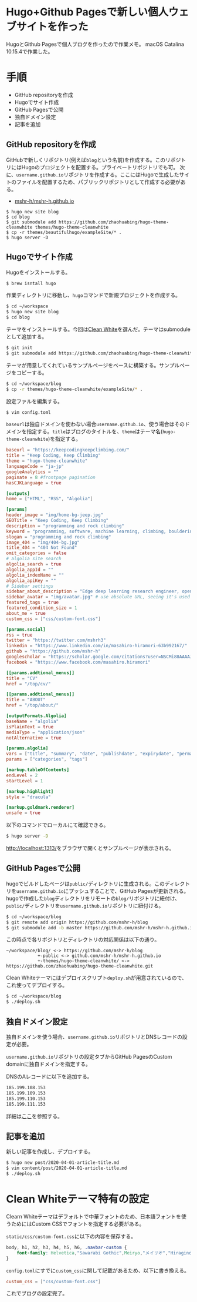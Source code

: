 # Hugo+Github Pagesで新しい個人ウェブサイトを作った


HugoとGithub Pagesで個人ブログを作ったので作業メモ。
macOS Catalina 10.15.4で作業した。

# 手順

- GitHub repositoryを作成
- Hugoでサイト作成
- GitHub Pagesで公開
- 独自ドメイン設定
- 記事を追加

## GitHub repositoryを作成

GitHubで新しくリポジトリ(例えば`blog`という名前)を作成する。このリポジトリにはHugoのプロジェクトを配置する。プライベートリポジトリでも可。
次に、`username.github.io`リポジトリを作成する。ここにはHugoで生成したサイトのファイルを配置するため、パブリックリポジトリとして作成する必要がある。

- [mshr-h/mshr-h.github.io](https://github.com/mshr-h/mshr-h.github.io)

```
$ hugo new site blog
$ cd blog
$ git submodule add https://github.com/zhaohuabing/hugo-theme-cleanwhite themes/hugo-theme-cleanwhite
$ cp -r themes/beautifulhugo/exampleSite/* .
$ hugo server -D
```


## Hugoでサイト作成

Hugoをインストールする。

```bash
$ brew isntall hugo
```

作業ディレクトリに移動し、`hugo`コマンドで新規プロジェクトを作成する。

```bash
$ cd ~/workspace
$ hugo new site blog
$ cd blog
```

テーマをインストールする。今回は[Clean White](https://themes.gohugo.io/hugo-theme-cleanwhite)を選んだ。テーマはsubmoduleとして追加する。

```bash
$ git init
$ git submodule add https://github.com/zhaohuabing/hugo-theme-cleanwhite.git themes/hugo-theme-cleanwhite
```

テーマが用意してくれているサンプルページをベースに構築する。サンプルページをコピーする。

```bash
$ cd ~/workspace/blog
$ cp -r themes/hugo-theme-cleanwhite/exampleSite/* .
```

設定ファルを編集する。

```bash
$ vim config.toml
```

`baseurl`は独自ドメインを使わない場合`username.github.io`、使う場合はそのドメインを指定する。`title`はブログのタイトルを、`theme`はテーマ名(`hugo-theme-cleanwhite`)を指定する。

```toml
baseurl = "https://keepcodingkeepclimbing.com/"
title = "Keep Coding, Keep Climbing"
theme = "hugo-theme-cleanwhite"
languageCode = "ja-jp"
googleAnalytics = ""
paginate = 8 #frontpage pagination
hasCJKLanguage = true

[outputs]
home = ["HTML", "RSS", "Algolia"]

[params]
header_image = "img/home-bg-jeep.jpg"
SEOTitle = "Keep Coding, Keep Climbing"
description = "programming and rock climbing"
keyword = "programming, software, machine learning, climbing, bouldering, blog"
slogan = "programming and rock climbing"
image_404 = "img/404-bg.jpg"
title_404 = "404 Not Found"
omit_categories = false
# algolia site search
algolia_search = true
algolia_appId = ""
algolia_indexName = ""
algolia_apiKey = ""
# Sidebar settings
sidebar_about_description = "Edge deep learning research engineer, open source enthusiast and rock climber"
sidebar_avatar = "img/avatar.jpg" # use absolute URL, seeing it's used in both `/` and `/about/`
featured_tags = true
featured_condition_size = 1
about_me = true
custom_css = ["css/custom-font.css"]

[params.social]
rss = true
twitter = "https://twitter.com/mshrh3"
linkedin = "https://www.linkedin.com/in/masahiro-hiramori-63b992167/"
github = "https://github.com/mshr-h"
googlescholar = "https://scholar.google.com/citations?user=NSCMi88AAAAJ"
facebook = "https://www.facebook.com/masahiro.hiramori"

[[params.addtional_menus]]
title = "CV"
href = "/top/cv/"

[[params.addtional_menus]]
title = "ABOUT"
href = "/top/about/"

[outputFormats.Algolia]
baseName = "algolia"
isPlainText = true
mediaType = "application/json"
notAlternative = true

[params.algolia]
vars = ["title", "summary", "date", "publishdate", "expirydate", "permalink"]
params = ["categories", "tags"]

[markup.tableOfContents]
endLevel = 2
startLevel = 1

[markup.highlight]
style = "dracula"

[markup.goldmark.renderer]
unsafe = true
```

以下のコマンドでローカルにて確認できる。

```bash
$ hugo server -D
```

[http://localhost:1313/](http://localhost:1313/)をブラウザで開くとサンプルページが表示される。

## GitHub Pagesで公開

hugoでビルドしたページは`public/`ディレクトリに生成される。このディレクトリを`username.github.io`にプッシュすることで、GitHub Pagesが更新される。
hugoで作成した`blog`ディレクトリをリモートの`blog/`リポジトリに紐付け、`public/`ディレクトリを`username.github.io`リポジトリに紐付ける。

```bash
$ cd ~/workspace/blog
$ git remote add origin https://github.com/mshr-h/blog
$ git submodule add -b master https://github.com/mshr-h/mshr-h.github.io public
```

この時点で各リポジトリとディレクトリの対応関係は以下の通り。

```
~/workspace/blog/ <-> https://github.com/mshr-h/blog
            +-public <-> github.com/mshr-h/mshr-h.github.io
            +-themes/hugo-theme-cleanwhite/ <-> https://github.com/zhaohuabing/hugo-theme-cleanwhite.git
```

Clean Whiteテーマにはデプロイスクリプト`deploy.sh`が用意されているので、これ使ってデプロイする。

```bash
$ cd ~/workspace/blog
$ ./deploy.sh
```

## 独自ドメイン設定

独自ドメインを使う場合、`username.github.io`リポジトリとDNSレコードの設定が必要。

`username.github.io`リポジトリの設定タブからGitHub PagesのCustom domainに独自ドメインを指定する。

DNSのAレコードに以下を追加する。

```txt
185.199.108.153
185.199.109.153
185.199.110.153
185.199.111.153
```

詳細は[ここ](https://help.github.com/en/github/working-with-github-pages/configuring-a-custom-domain-for-your-github-pages-site)を参照する。

## 記事を追加

新しい記事を作成し、デプロイする。

```bash
$ hugo new post/2020-04-01-article-title.md
$ vim content/post/2020-04-01-article-title.md
$ ./deploy.sh
```
# Clean Whiteテーマ特有の設定

Clearn Whiteテーマはデフォルトで中華フォントのため、日本語フォントを使うためにはCustom CSSでフォントを指定する必要がある。

`static/css/custom-font.css`に以下の内容を保存する。

```css
body, h1, h2, h3, h4, h5, h6, .navbar-custom { 
    font-family: Helvetica,"Sawarabi Gothic",Meiryo,"メイリオ","Hiragino Kaku Gothic ProN", "ヒラギノ角ゴ ProN",YuGothic,"游ゴシック",Arial,sans-serif; 
}
```

`config.toml`にすでに`custom_css`に関して記載があるため、以下に書き換える。

```toml
custom_css = ["css/custom-font.css"]
```

これでブログの設定完了。
